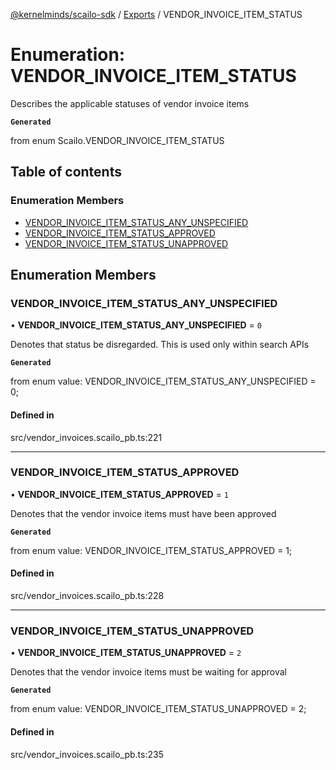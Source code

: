 [@kernelminds/scailo-sdk](../README.md) / [Exports](../modules.md) / VENDOR\_INVOICE\_ITEM\_STATUS

# Enumeration: VENDOR\_INVOICE\_ITEM\_STATUS

Describes the applicable statuses of vendor invoice items

**`Generated`**

from enum Scailo.VENDOR_INVOICE_ITEM_STATUS

## Table of contents

### Enumeration Members

- [VENDOR\_INVOICE\_ITEM\_STATUS\_ANY\_UNSPECIFIED](VENDOR_INVOICE_ITEM_STATUS.md#vendor_invoice_item_status_any_unspecified)
- [VENDOR\_INVOICE\_ITEM\_STATUS\_APPROVED](VENDOR_INVOICE_ITEM_STATUS.md#vendor_invoice_item_status_approved)
- [VENDOR\_INVOICE\_ITEM\_STATUS\_UNAPPROVED](VENDOR_INVOICE_ITEM_STATUS.md#vendor_invoice_item_status_unapproved)

## Enumeration Members

### VENDOR\_INVOICE\_ITEM\_STATUS\_ANY\_UNSPECIFIED

• **VENDOR\_INVOICE\_ITEM\_STATUS\_ANY\_UNSPECIFIED** = ``0``

Denotes that status be disregarded. This is used only within search APIs

**`Generated`**

from enum value: VENDOR_INVOICE_ITEM_STATUS_ANY_UNSPECIFIED = 0;

#### Defined in

src/vendor_invoices.scailo_pb.ts:221

___

### VENDOR\_INVOICE\_ITEM\_STATUS\_APPROVED

• **VENDOR\_INVOICE\_ITEM\_STATUS\_APPROVED** = ``1``

Denotes that the vendor invoice items must have been approved

**`Generated`**

from enum value: VENDOR_INVOICE_ITEM_STATUS_APPROVED = 1;

#### Defined in

src/vendor_invoices.scailo_pb.ts:228

___

### VENDOR\_INVOICE\_ITEM\_STATUS\_UNAPPROVED

• **VENDOR\_INVOICE\_ITEM\_STATUS\_UNAPPROVED** = ``2``

Denotes that the vendor invoice items must be waiting for approval

**`Generated`**

from enum value: VENDOR_INVOICE_ITEM_STATUS_UNAPPROVED = 2;

#### Defined in

src/vendor_invoices.scailo_pb.ts:235
